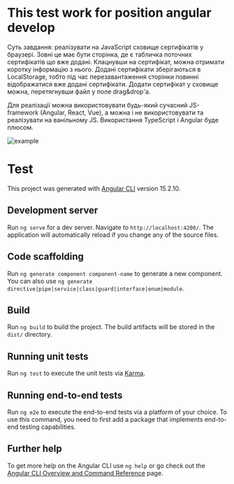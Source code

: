 # This test work for position angular develop
Суть завдання: реалізувати на JavaScript сховище сертифікатів у браузері. Зовні це має бути сторінка, де є табличка поточних сертифікатів що вже додані. Клацнувши на сертифікат, можна отримати коротку інформацію з нього. Додані сертифікати зберігаються в LocalStorage, тобто під час перезавантаження сторінки повинні відображатися вже додані сертифікати. Додати сертифікат у сховище можна, перетягнувши файл у поле drag&drop'а.

Для реалізації можна використовувати будь-який сучасний JS-framework (Angular, React, Vue), а можна і не використовувати та реалізувати на ванільному JS. Використання TypeScript і Angular буде плюсом.

![example]([https://github.com/k-dev-web/angularTest/src/assets/img.png](https://github.com/k-dev-web/angularTest/blob/main/src/assets/img.png))


# Test

This project was generated with [Angular CLI](https://github.com/angular/angular-cli) version 15.2.10.

## Development server

Run `ng serve` for a dev server. Navigate to `http://localhost:4200/`. The application will automatically reload if you change any of the source files.

## Code scaffolding

Run `ng generate component component-name` to generate a new component. You can also use `ng generate directive|pipe|service|class|guard|interface|enum|module`.

## Build

Run `ng build` to build the project. The build artifacts will be stored in the `dist/` directory.

## Running unit tests

Run `ng test` to execute the unit tests via [Karma](https://karma-runner.github.io).

## Running end-to-end tests

Run `ng e2e` to execute the end-to-end tests via a platform of your choice. To use this command, you need to first add a package that implements end-to-end testing capabilities.

## Further help

To get more help on the Angular CLI use `ng help` or go check out the [Angular CLI Overview and Command Reference](https://angular.io/cli) page.
